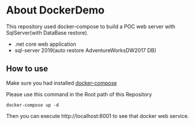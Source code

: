 # About DockerDemo

This repository used docker-compose to build a POC web server with SqlServer(with DataBase restore).

* .net core web application
* sql-server 2019(auto restore AdventureWorksDW2017 DB)

## How to use

Make sure you had installed [docker-compose](https://docs.docker.com/compose/install/)

Please use this command in the Root path of this Repository

```
docker-compose up -d
```

Then you can execute http://localhost:6001 to see that docker web service.
